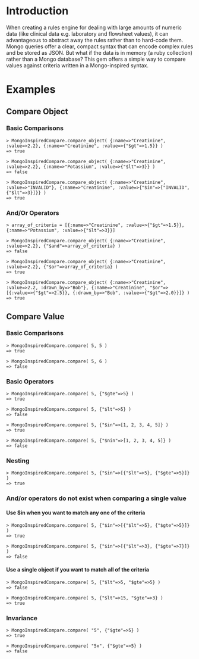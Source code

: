 # Introduction
When creating a rules engine for dealing with large amounts of numeric data (like clinical data e.g. laboratory and flowsheet values), it can advantageous to abstract away the rules rather than to hard-code them. Mongo queries offer a clear, compact syntax that can encode complex rules and be stored as JSON. But what if the data is in memory (a ruby collection) rather than a Mongo database? This gem offers a simple way to compare values against criteria written in a Mongo-inspired syntax.
 

# Examples
## Compare Object
### Basic Comparisons
```
> MongoInspiredCompare.compare_object( {:name=>"Creatinine", :value=>2.2}, {:name=>"Creatinine", :value=>{"$gt"=>1.5}} )
=> true

> MongoInspiredCompare.compare_object( {:name=>"Creatinine", :value=>2.2}, {:name=>"Potassium", :value=>{"$lt"=>3}} )
=> false

> MongoInspiredCompare.compare_object( {:name=>"Creatinine", :value=>"INVALID"}, {:name=>"Creatinine", :value=>{"$in"=>["INVALID", {"$lt"=>3}]}} )
=> true
```


### And/Or Operators
```
> array_of_criteria = [{:name=>"Creatinine", :value=>{"$gt"=>1.5}}, {:name=>"Potassium", :value=>{"$lt"=>3}}]

> MongoInspiredCompare.compare_object( {:name=>"Creatinine", :value=>2.2}, {"$and"=>array_of_criteria} )
=> false

> MongoInspiredCompare.compare_object( {:name=>"Creatinine", :value=>2.2}, {"$or"=>array_of_criteria} )
=> true

> MongoInspiredCompare.compare_object( {:name=>"Creatinine", :value=>2.2, :drawn_by=>"Bob"}, {:name=>"Creatinine", "$or"=>[{:value=>{"$gt"=>2.5}}, {:drawn_by=>"Bob", :value=>{"$gt"=>2.0}}]} )
=> true
```

## Compare Value
### Basic Comparisons
```
> MongoInspiredCompare.compare( 5, 5 )
=> true

> MongoInspiredCompare.compare( 5, 6 )
=> false
```

### Basic Operators
```
> MongoInspiredCompare.compare( 5, {"$gte"=>5} )
=> true

> MongoInspiredCompare.compare( 5, {"$lt"=>5} )
=> false

> MongoInspiredCompare.compare( 5, {"$in"=>[1, 2, 3, 4, 5]} )
=> true

> MongoInspiredCompare.compare( 5, {"$nin"=>[1, 2, 3, 4, 5]} )
=> false
```

### Nesting
```
> MongoInspiredCompare.compare( 5, {"$in"=>[{"$lt"=>5}, {"$gte"=>5}]} )
=> true
```

### And/or operators do not exist when comparing a single value

#### Use $in when you want to match any one of the criteria
```
> MongoInspiredCompare.compare( 5, {"$in"=>[{"$lt"=>5}, {"$gte"=>5}]} )
=> true

> MongoInspiredCompare.compare( 5, {"$in"=>[{"$lt"=>3}, {"$gte"=>7}]} )
=> false
```

#### Use a single object if you want to match all of the criteria
```
> MongoInspiredCompare.compare( 5, {"$lt"=>5, "$gte"=>5} )
=> false

> MongoInspiredCompare.compare( 5, {"$lt"=>15, "$gte"=>3} )
=> true
```


### Invariance
```
> MongoInspiredCompare.compare( "5", {"$gte"=>5} )
=> true

> MongoInspiredCompare.compare( "5x", {"$gte"=>5} )
=> false
```
